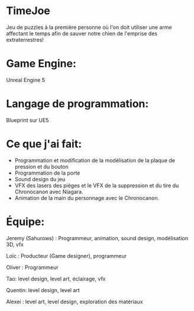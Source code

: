 # TimeJoe
Jeu de puzzles à la première personne où l'on doit utiliser une arme affectant le temps afin de sauver notre chien de l'emprise des extraterrestres!

# Game Engine:
Unreal Engine 5

# Langage de programmation:
Blueprint sur UE5

# Ce que j'ai fait:
- Programmation et modification de la modélisation de la plaque de pression et du bouton
- Programmation de la porte
- Sound design du jeu
- VFX des lasers des pièges et le VFX de la suppression et du tire du Chronocanon avec Niagara.
- Animation de la main du personnage avec le Chronocanon.

# Équipe:
Jeremy (Sahurows) : Programmeur, animation, sound design, modélisation 3D, vfx

Loïc : Producteur (Game designer), programmeur

Oliver : Programmeur

Tao: level design, level art, éclairage, vfx

Quentin: level design, level art

Alexei : level art, level design, exploration des matériaux
